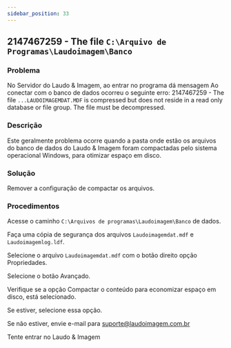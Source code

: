 ```yaml
---
sidebar_position: 33
---
```


## 2147467259 - The file `C:\Arquivo de Programas\Laudoimagem\Banco`

### Problema

No Servidor do Laudo & Imagem, ao entrar no programa dá mensagem
Ao conectar com o banco de dados ocorreu o seguinte erro:
2147467259 - The file `...LAUDOIMAGEMDAT.MDF` is compressed but
does not reside in a read only database or file group. The file
must be decompressed.

### Descrição

Este geralmente problema ocorre quando a pasta onde estão os
arquivos do banco de dados do Laudo & Imagem foram compactadas
pelo sistema operacional Windows, para otimizar espaço em disco.

### Solução

Remover a configuração de compactar os arquivos.

### Procedimentos

Acesse o caminho `C:\Arquivos de programas\Laudoimagem\Banco`
de dados.

Faça uma cópia de segurança dos arquivos `Laudoimagemdat.mdf` e
`Laudoimagemlog.ldf`.

Selecione o arquivo `Laudoimagemdat.mdf` com o botão direito opção
Propriedades.

Selecione o botão Avançado.

Verifique se a opção Compactar o conteúdo para economizar espaço
em disco, está selecionado.

Se estiver, selecione essa opção.

Se não estiver, envie e-mail para
[suporte@laudoimagem.com.br](mailto:suporte@laudoimagem.com.br)

Tente entrar no Laudo & Imagem